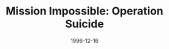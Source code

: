---
mission_id: misimp10
slug: "mission-impossible-operation-suicide"
editorsChoice:
title: "Mission Impossible: Operation Suicide"
authors: 
    - "Ales Ptacek"
date: 1996-12-16
filename: "/missions/misimp10.zip"
description: "Soon after the fall of Coruscant it was discovered that Admiral Kraken in charge of Imperial data storage managed to escape Alliance detection with a copy of the Phase I Dark Trooper blueprints. Rumor has it he is improving upon the original models, giving them new weapons. Your job is to get inside his facility and blow it up. Beware: intelligence indicates an abundance of traps and mercenaries throughout the base."
cover: "misimp10.png"
levelReplaced:	SECBASE
difficulty: no
bm:	yes
fme: yes
wax: yes
three_do: yes
voc: yes
gmd: no
vue: no
lfd: no
base: "New level from scratch" 
editors: "DFUSE 1.00"

---